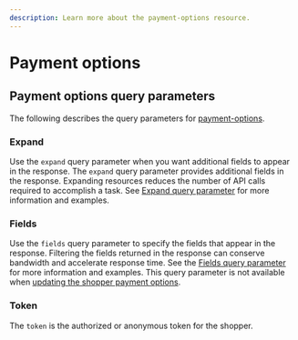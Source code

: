 ```yaml
---
description: Learn more about the payment-options resource.
---
```


# Payment options

## Payment options query parameters

The following describes the query parameters for [payment-options](https://www.digitalriver.com/docs/commerce-shopper-api/#tag/Payment-Options).

### Expand

Use the `expand` query parameter when you want additional fields to appear in the response. The `expand` query parameter provides additional fields in the response. Expanding resources reduces the number of API calls required to accomplish a task. See [Expand query parameter](../../common-shoppers-and-admin-apis-reference/fields-and-expand-query-parameters.md#expand-query-parameter) for more information and examples.

### Fields

Use the `fields` query parameter to specify the fields that appear in the response. Filtering the fields returned in the response can conserve bandwidth and accelerate response time. See the [Fields query parameter](../../common-shoppers-and-admin-apis-reference/fields-and-expand-query-parameters.md#fields-query-parameter) for more information and examples. This query parameter is not available when [updating the shopper payment options](https://www.digitalriver.com/docs/commerce-shopper-api/#tag/Payment-Options/paths/\~1v1\~1shoppers\~1me\~1payment-options\~1%7BpaymentOptionId%7D/post).

### Token

The `token` is the authorized or anonymous token for the shopper.
